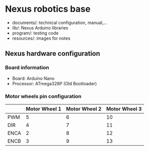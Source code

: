 # Nexus robotics base

- documents/: technical configuration, manual,...
- lib/: Nexus Arduino libraries
- program/: testing code
- resources/: images for notes

## Nexus hardware configuration
### Board information
- Board: Arduino Nano
- Processor: ATmega328P (Old Bootloader)

### Motor wheels pin configuration
|      | Motor Wheel 1 | Motor Wheel 2 | Motor Wheel 3 |
|------|---------------|---------------|---------------|
| PWM  |       5       |       6       |       10      |
| DIR  |       4       |       7       |       11      |
| ENCA |       2       |       8       |       12      |
| ENCB |       3       |       9       |       13      |

